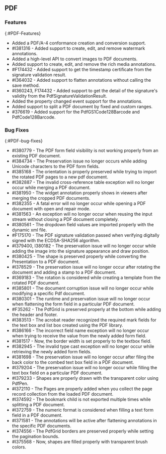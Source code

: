## PDF

### Features
{:#PDF-Features}
* Added a PDF/A-4 conformance creation and conversion support.
* \#I381316 - Added support to create, edit, and remove watermark annotations.
* Added a high-level API to convert images to PDF documents. 
* Added support to create, edit, and remove the rich media annotations.
* \#F174432 - Added support to get the timestamp certificate from the signature validation result.
* \#I364032 - Added support to flatten annotations without calling the save method.
* \#I360243, F174432 - Added support to get the detail of the signature's validity from the PdfSignatureValidationResult.
* Added the property changed event support for the annotations.
* Added support to split a PDF document by fixed and custom ranges.
* \#376619 - Added support for the PdfGS1Code128Barcode and PdfCode128Barcode.

### Bug Fixes
{:#PDF-bug-fixes}
* \#I380779 - The PDF form field visibility is not working properly from an existing PDF document.
* \#I384734 - The Preservation issue no longer occurs while adding Unicode characters to the PDF form fields.
* \#I385168 - The orientation is properly preserved while trying to import the rotated PDF pages to a new pdf document.
* \#I382887 - The invalid cross-reference table exception will no longer occur while merging a PDF document.
* \#I381950 - The widget annotation properly shows in viewers after merging the cropped PDF documents.
* \#I382355 - A fatal error will no longer occur while opening a PDF document with open and repair mode.
* \#I381563 - An exception will no longer occur when reusing the input stream without closing a PDF document completely.
* \#I380561 - The dropdown field values are imported properly with the dynamic xml file.
* \#F175170 - The PDF signature validation passed when verifying digitally signed with the ECDSA-SHA256 algorithm.
* \#I379400, I380182 - The preservation issue will no longer occur while adding the image into the signature appearance and draw position.
* \#I380425 - The shape is preserved properly while converting the Presentation to a PDF document. 
* \#I378529 - The preservation issue will no longer occur after rotating the document and adding a stamp to a PDF document.
* \#I369183 - The rotation is considered while creating a template from the rotated PDF document.
* \#I385801 - The document corruption issue will no longer occur while modifying a specific Pdf document.
* \#I380301 - The runtime and preservation issue will no longer occur when flattening the form field in a particular PDF document.
* \#F35262 - The PdfGrid is preserved properly at the bottom while adding the header and footer.
* \#I383513 - The acrobat reader recognized the required mark fields for the text box and list box created using the PDF library.
* \#I386166 - The incorrect field name exception will no longer occur when trying to receive the value from the newly added form field.
* \#I381517 - Now, the border width is set properly to the textbox field. 
* \#I382945 - The invalid type cast exception will no longer occur while retrieving the newly added form fields.
* \#I381698 - The preservation issue will no longer occur after filing the back color to the combed text box field in a PDF document.
* \#I379204 - The preservation issue will no longer occur while filling the text box field on a particular PDF document.
* \#I379233 - Shapes are properly drawn with the transparent color using PdfPen.
* \#I372110 - The Pages are properly added when you collect the page record collection from the loaded PDF document.
* \#I374592 - The bookmark child is not exported multiple times while splitting a PDF document.
* \#I372759 - The numeric format is considered when filling a text form field in a PDF document.
* \#I371581 - The annotations will be active after flattening annotations in the specific PDF documents.
* \#I374556 - The PdfGrid borders are preserved properly while setting the pagination bounds.
* \#I375568 - Now, shapes are filled properly with transparent brush colors. 
